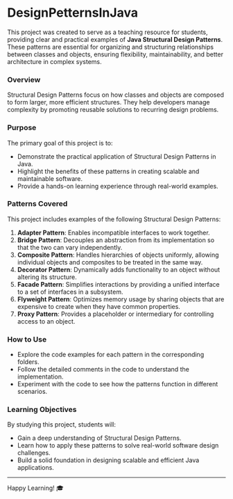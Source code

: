 # DesignPetternsInJava
This project was created to serve as a teaching resource for students, providing clear and practical examples of **Java Structural Design Patterns**. These patterns are essential for organizing and structuring relationships between classes and objects, ensuring flexibility, maintainability, and better architecture in complex systems.


### Overview
Structural Design Patterns focus on how classes and objects are composed to form larger, more efficient structures. They help developers manage complexity by promoting reusable solutions to recurring design problems.

### Purpose
The primary goal of this project is to:
- Demonstrate the practical application of Structural Design Patterns in Java.
- Highlight the benefits of these patterns in creating scalable and maintainable software.
- Provide a hands-on learning experience through real-world examples.

### Patterns Covered  
This project includes examples of the following Structural Design Patterns:  
1. **Adapter Pattern**: Enables incompatible interfaces to work together.  
2. **Bridge Pattern**: Decouples an abstraction from its implementation so that the two can vary independently.  
3. **Composite Pattern**: Handles hierarchies of objects uniformly, allowing individual objects and composites to be treated in the same way.  
4. **Decorator Pattern**: Dynamically adds functionality to an object without altering its structure.  
5. **Facade Pattern**: Simplifies interactions by providing a unified interface to a set of interfaces in a subsystem.  
6. **Flyweight Pattern**: Optimizes memory usage by sharing objects that are expensive to create when they have common properties.  
7. **Proxy Pattern**: Provides a placeholder or intermediary for controlling access to an object.  


### How to Use
- Explore the code examples for each pattern in the corresponding folders.
- Follow the detailed comments in the code to understand the implementation.
- Experiment with the code to see how the patterns function in different scenarios.

### Learning Objectives
By studying this project, students will:
- Gain a deep understanding of Structural Design Patterns.
- Learn how to apply these patterns to solve real-world software design challenges.
- Build a solid foundation in designing scalable and efficient Java applications.

---

Happy Learning! 🎓